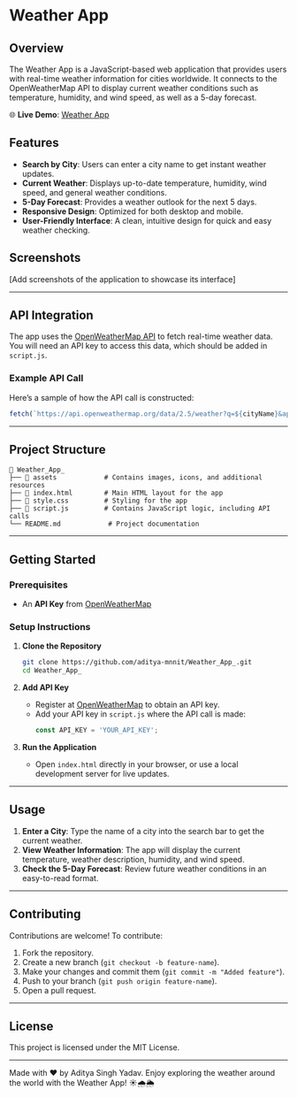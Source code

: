 
# Weather App

## Overview
The Weather App is a JavaScript-based web application that provides users with real-time weather information for cities worldwide. It connects to the OpenWeatherMap API to display current weather conditions such as temperature, humidity, and wind speed, as well as a 5-day forecast.

🌐 **Live Demo**: [Weather App](https://aditya-mnnit.github.io/Weather_App_/)

## Features
- **Search by City**: Users can enter a city name to get instant weather updates.
- **Current Weather**: Displays up-to-date temperature, humidity, wind speed, and general weather conditions.
- **5-Day Forecast**: Provides a weather outlook for the next 5 days.
- **Responsive Design**: Optimized for both desktop and mobile.
- **User-Friendly Interface**: A clean, intuitive design for quick and easy weather checking.

## Screenshots
[Add screenshots of the application to showcase its interface]

---

## API Integration
The app uses the [OpenWeatherMap API](https://openweathermap.org/api) to fetch real-time weather data. You will need an API key to access this data, which should be added in `script.js`.

### Example API Call
Here’s a sample of how the API call is constructed:
```javascript
fetch(`https://api.openweathermap.org/data/2.5/weather?q=${cityName}&appid=${API_KEY}&units=metric`)
```

---

## Project Structure
```plaintext
📁 Weather_App_
├── 📁 assets            # Contains images, icons, and additional resources
├── 📄 index.html        # Main HTML layout for the app
├── 📄 style.css         # Styling for the app
├── 📄 script.js         # Contains JavaScript logic, including API calls
└── README.md            # Project documentation
```

---

## Getting Started

### Prerequisites
- An **API Key** from [OpenWeatherMap](https://openweathermap.org/api)

### Setup Instructions
1. **Clone the Repository**
   ```bash
   git clone https://github.com/aditya-mnnit/Weather_App_.git
   cd Weather_App_
   ```

2. **Add API Key**
   - Register at [OpenWeatherMap](https://openweathermap.org/) to obtain an API key.
   - Add your API key in `script.js` where the API call is made:
     ```javascript
     const API_KEY = 'YOUR_API_KEY';
     ```

3. **Run the Application**
   - Open `index.html` directly in your browser, or use a local development server for live updates.

---

## Usage
1. **Enter a City**: Type the name of a city into the search bar to get the current weather.
2. **View Weather Information**: The app will display the current temperature, weather description, humidity, and wind speed.
3. **Check the 5-Day Forecast**: Review future weather conditions in an easy-to-read format.

---

## Contributing
Contributions are welcome! To contribute:
1. Fork the repository.
2. Create a new branch (`git checkout -b feature-name`).
3. Make your changes and commit them (`git commit -m "Added feature"`).
4. Push to your branch (`git push origin feature-name`).
5. Open a pull request.

---

## License
This project is licensed under the MIT License.

---

Made with ❤️ by Aditya Singh Yadav. Enjoy exploring the weather around the world with the Weather App! ☀️🌧️🌦

